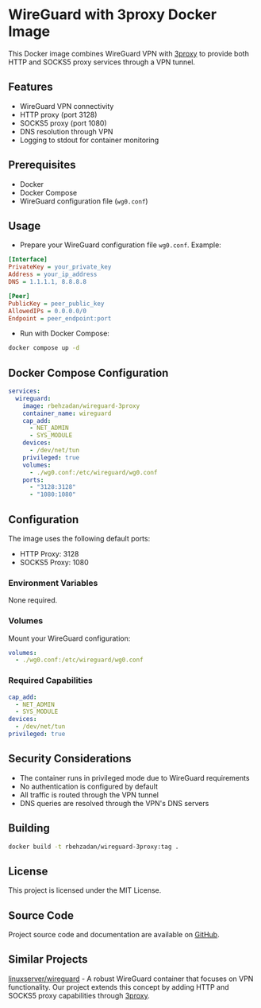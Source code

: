 # WireGuard with 3proxy Docker Image

This Docker image combines WireGuard VPN with [3proxy](https://3proxy.org/) to provide both HTTP and SOCKS5 proxy services through a VPN tunnel.

## Features

- WireGuard VPN connectivity
- HTTP proxy (port 3128)
- SOCKS5 proxy (port 1080)
- DNS resolution through VPN
- Logging to stdout for container monitoring

## Prerequisites

- Docker
- Docker Compose
- WireGuard configuration file (`wg0.conf`)

## Usage

- Prepare your WireGuard configuration file `wg0.conf`. Example:
```ini
[Interface]
PrivateKey = your_private_key
Address = your_ip_address
DNS = 1.1.1.1, 8.8.8.8

[Peer]
PublicKey = peer_public_key
AllowedIPs = 0.0.0.0/0
Endpoint = peer_endpoint:port
```

- Run with Docker Compose:
```bash
docker compose up -d
```

## Docker Compose Configuration

```yaml
services:
  wireguard:
    image: rbehzadan/wireguard-3proxy
    container_name: wireguard
    cap_add:
      - NET_ADMIN
      - SYS_MODULE
    devices:
      - /dev/net/tun
    privileged: true
    volumes:
      - ./wg0.conf:/etc/wireguard/wg0.conf
    ports:
      - "3128:3128"
      - "1080:1080"
```

## Configuration

The image uses the following default ports:
- HTTP Proxy: 3128
- SOCKS5 Proxy: 1080

### Environment Variables
None required.

### Volumes
Mount your WireGuard configuration:
```yaml
volumes:
  - ./wg0.conf:/etc/wireguard/wg0.conf
```

### Required Capabilities
```yaml
cap_add:
  - NET_ADMIN
  - SYS_MODULE
devices:
  - /dev/net/tun
privileged: true
```

## Security Considerations

- The container runs in privileged mode due to WireGuard requirements
- No authentication is configured by default
- All traffic is routed through the VPN tunnel
- DNS queries are resolved through the VPN's DNS servers

## Building

```bash
docker build -t rbehzadan/wireguard-3proxy:tag .
```

## License

This project is licensed under the MIT License.

## Source Code
Project source code and documentation are available on [GitHub](https://github.com/rbehzadan/wireguard-3proxy-docker).

## Similar Projects
[linuxserver/wireguard](https://hub.docker.com/r/linuxserver/wireguard) - A robust WireGuard container that focuses on VPN functionality. Our project extends this concept by adding HTTP and SOCKS5 proxy capabilities through [3proxy](https://3proxy.org/).
